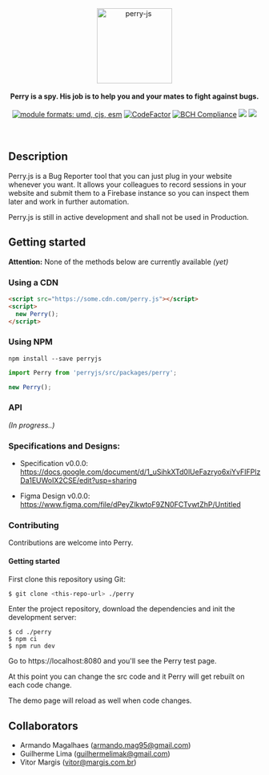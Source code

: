 <div align="center">
  <a href="https://github.com/perry-js">
    <img alt="perry-js" src="https://github.com/perry-js/perry/blob/master/.github/assets/logo.png?raw=true" height="150px" />
  </a>
</div>

<br />

<div align="center">
  <strong>Perry is a spy. His job is to help you and your mates to fight against bugs.</strong>
  <br />
  <br />
  <a href="#alternative-installation-methods"><img src="https://img.shields.io/badge/module%20formats-umd%2C%20cjs%2C%20esm-green.svg" alt="module formats: umd, cjs, esm"></a>
  <a href="https://www.codefactor.io/repository/github/perry-js/perry"><img src="https://www.codefactor.io/repository/github/perry-js/perry/badge" alt="CodeFactor"></a>
  <a href="https://bettercodehub.com/"><img src="https://bettercodehub.com/edge/badge/perry-js/perry?branch=master" alt="BCH Compliance"></a>
  <a href="https://codeclimate.com/github/perry-js/perry/maintainability"><img src="https://api.codeclimate.com/v1/badges/e8785692722559904376/maintainability" /></a>
  <a href="https://codeclimate.com/github/perry-js/perry/test_coverage"><img src="https://api.codeclimate.com/v1/badges/e8785692722559904376/test_coverage" /></a>
</div>

<br />
<br />


## Description

Perry.js is a Bug Reporter tool that you can just plug in your website whenever you want. It allows your colleagues to record sessions in your website and submit them to a Firebase instance so you can inspect them later and work in further automation.

Perry.js is still in active development and shall not be used in Production.

## Getting started

**Attention:** None of the methods below are currently available _(yet)_

### Using a CDN

```html
<script src="https://some.cdn.com/perry.js"></script>
<script>
  new Perry();
</script>
```
### Using NPM

`npm install --save perryjs`

```js
import Perry from 'perryjs/src/packages/perry';

new Perry();
```

### API

_(In progress..)_

### Specifications and Designs:

 - Specification v0.0.0: https://docs.google.com/document/d/1_uSihkXTd0lUeFazryo6xiYvFIFPlzDa1EUWoIX2CSE/edit?usp=sharing

 - Figma Design v0.0.0: https://www.figma.com/file/dPeyZlkwtoF9ZN0FCTvwtZhP/Untitled

### Contributing

Contributions are welcome into Perry.

#### Getting started

First clone this repository using Git:

```sh
$ git clone <this-repo-url> ./perry
```

Enter the project repository, download the dependencies and init the development server:

```
$ cd ./perry
$ npm ci
$ npm run dev
```

Go to https://localhost:8080 and you'll see the Perry test page.

At this point you can change the src code and it Perry will get rebuilt on each code change.

The demo page will reload as well when code changes.

## Collaborators

 - Armando Magalhaes (armando.mag95@gmail.com)
 - Guilherme Lima (guilhermelimak@gmail.com)
 - Vitor Margis (vitor@margis.com.br)
